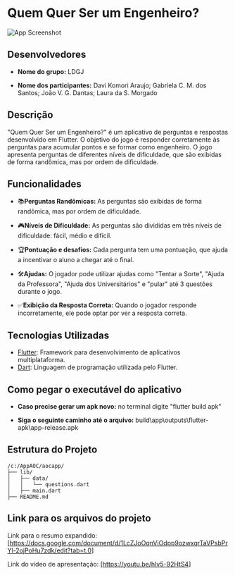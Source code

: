 # Quem Quer Ser um Engenheiro?

![App Screenshot](screenshot.png)

## Desenvolvedores

- **Nome do grupo:** LDGJ

- **Nome dos participantes:**
Davi Komori Araujo; 
Gabriela C. M. dos Santos; 
João V. G. Dantas; 
Laura da S. Morgado

## Descrição

"Quem Quer Ser um Engenheiro?" é um aplicativo de perguntas e respostas desenvolvido em Flutter. O objetivo do jogo é responder corretamente às perguntas para acumular pontos e se formar como engenheiro. O jogo apresenta perguntas de diferentes níveis de dificuldade, que são exibidas de forma randômica, mas por ordem de dificuldade.

## Funcionalidades

- 📚**Perguntas Randômicas:** As perguntas são exibidas de forma randômica, mas por ordem de dificuldade.

- 🎮**Níveis de Dificuldade:** As perguntas são divididas em três níveis de dificuldade: fácil, médio e difícil.

- 🏆**Pontuação e desafios:** Cada pergunta tem uma pontuação, que ajuda a incentivar o aluno a chegar até o final.

- 🛠️**Ajudas:** O jogador pode utilizar ajudas como "Tentar a Sorte", "Ajuda da Professora", "Ajuda dos Universitários" e "pular" até 3 questões durante o jogo.

- ✅**Exibição da Resposta Correta:** Quando o jogador responde incorretamente, ele pode optar por ver a resposta correta.

## Tecnologias Utilizadas

- [Flutter](https://flutter.dev/): Framework para desenvolvimento de aplicativos multiplataforma.
- [Dart](https://dart.dev/): Linguagem de programação utilizada pelo Flutter.

## Como pegar o executável do aplicativo
- **Caso precise gerar um apk novo:** no terminal digite "flutter build apk"

- **Siga o seguinte caminho até o arquivo:** build\app\outputs\flutter-apk\app-release.apk

## Estrutura do Projeto

```plaintext
/c:/AppAOC/aocapp/
├── lib/
│   ├── data/
│   │   └── questions.dart
│   ├── main.dart
├── README.md
```

## Link para os arquivos do projeto

Link para o resumo expandido: [https://docs.google.com/document/d/1LcZJoOqnViOdpp9ozwxqrTaVPsbPrYl-2ojPoHu7zdk/edit?tab=t.0]

Link do vídeo de apresentação: [https://youtu.be/hIv5-92HtS4]